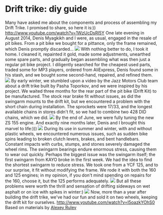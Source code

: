 # Drift trike: diy guide

Many have asked me about the components and process of assembling my Drift Trike. I promised to share, so here it is:)) http://www.youtube.com/watch?v=1WzUcDsRI5Y One late evening in August 2014, Denis Myagkikh and I were, as usual, engaged in the resale of pit bikes. From a pit bike we bought for a pittance, only the frame remained, which Denis promptly discarded... ![](http://mypitbike.ru/uploads/images/00/00/01/2016/07/12/16c2fd.jpg) With nothing better to do, I took it home. I cleaned it, repainted it gold, made some adjustments, unearthed some spare parts, and gradually began assembling what was then just a regular pit bike project. I diligently searched for the cheapest used parts, traded some for MP3 players, ordered from AliExpress, Denis found some in his stash, and we bought some second-hand, repaired, and refined them. ![](http://mypitbike.ru/uploads/images/00/00/01/2016/07/12/239245.jpg) By early winter, we stumbled upon a video by the Jazz Motors Club team about a drift trike built by Pasha Toporkov, and we were inspired by his project. We waited three months for the rear part of the pit bike (Drift Kit) to be manufactured. The stock rear brake fit without issues, as did the swingarm mounts to the drift kit, but we encountered a problem with the short chain during installation. The sprockets were 17/33, and the longest available chains in stores didn't fit, so we had to combine two 428 DID chains, which we did. ![](http://mypitbike.ru/uploads/images/00/00/01/2016/07/12/479b17.jpg) By the end of June, we were fully tuning the new ZS 155 engine. And exactly nine months later, Denis and I brought this marvel to life:))) ![](http://mypitbike.ru/uploads/images/00/00/01/2016/07/12/92f4fb.jpg) During its use in summer and winter, with and without plastic wheels, we encountered numerous issues, such as sudden bike spins leading to broken clutch levers, brakes, and bent handlebars. Constant impacts with curbs, stumps, and stones severely damaged the wheel rims. The swingarm bearings endure enormous stress, causing them to wear out quickly. Perhaps the biggest issue was the swingarm itself; the first swingarm from KAYO broke in the first week. We had the idea to find the shortest swingarm to reduce stress. We took one from a YCF 125, and to our surprise, it fit without modifying the frame. We rode it with both the 160 and 125 engines; in my opinion, if you don't mind spending on repairs for the 160, choose it, but the 125 performs adequately. ![](http://mypitbike.ru/uploads/images/00/00/01/2016/07/12/b2598c.jpg) But all these problems were worth the thrill and sensation of drifting sideways on wet asphalt or on ice with spikes in winter:) ![](http://mypitbike.ru/uploads/images/00/00/01/2016/07/12/f22ef5.jpg) Now, more than a year after building the drift trike, we've had our fun and sold it on two wheels, keeping the drift kit for ourselves. http://www.youtube.com/watch?v=I5oazkYOhS0 Based on materials by [Alexey Rulev](https://new.vk.com/rulevalexey)